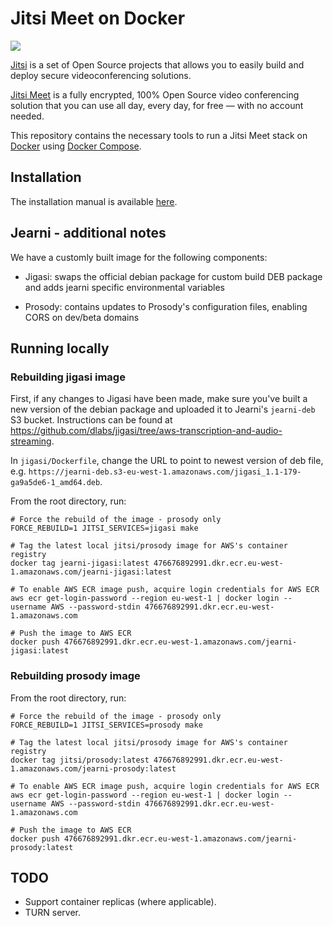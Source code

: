 # Jitsi Meet on Docker

![](resources/jitsi-docker.png)

[Jitsi](https://jitsi.org/) is a set of Open Source projects that allows you to easily build and deploy secure videoconferencing solutions.

[Jitsi Meet](https://jitsi.org/jitsi-meet/) is a fully encrypted, 100% Open Source video conferencing solution that you can use all day, every day, for free — with no account needed.

This repository contains the necessary tools to run a Jitsi Meet stack on [Docker](https://www.docker.com) using [Docker Compose](https://docs.docker.com/compose/).

## Installation

The installation manual is available [here](https://jitsi.github.io/handbook/docs/devops-guide/devops-guide-docker).


## Jearni - additional notes

We have a customly built image for the following components:

* Jigasi: swaps the official debian package for custom build DEB package and adds jearni specific environmental variables

* Prosody: contains updates to Prosody's configuration files, enabling CORS on dev/beta domains

## Running locally


### Rebuilding jigasi image

First, if any changes to Jigasi have been made, make sure you've built a new
version of the debian package and uploaded it to Jearni's `jearni-deb` S3 bucket.
Instructions can be found at https://github.com/dlabs/jigasi/tree/aws-transcription-and-audio-streaming.

In `jigasi/Dockerfile`, change the URL to point to newest version of deb file, e.g. `https://jearni-deb.s3-eu-west-1.amazonaws.com/jigasi_1.1-179-ga9a5de6-1_amd64.deb`.

From the root directory, run:

```
# Force the rebuild of the image - prosody only
FORCE_REBUILD=1 JITSI_SERVICES=jigasi make

# Tag the latest local jitsi/prosody image for AWS's container registry
docker tag jearni-jigasi:latest 476676892991.dkr.ecr.eu-west-1.amazonaws.com/jearni-jigasi:latest

# To enable AWS ECR image push, acquire login credentials for AWS ECR
aws ecr get-login-password --region eu-west-1 | docker login --username AWS --password-stdin 476676892991.dkr.ecr.eu-west-1.amazonaws.com

# Push the image to AWS ECR
docker push 476676892991.dkr.ecr.eu-west-1.amazonaws.com/jearni-jigasi:latest
```

### Rebuilding prosody image

From the root directory, run:

```
# Force the rebuild of the image - prosody only
FORCE_REBUILD=1 JITSI_SERVICES=prosody make

# Tag the latest local jitsi/prosody image for AWS's container registry
docker tag jitsi/prosody:latest 476676892991.dkr.ecr.eu-west-1.amazonaws.com/jearni-prosody:latest

# To enable AWS ECR image push, acquire login credentials for AWS ECR
aws ecr get-login-password --region eu-west-1 | docker login --username AWS --password-stdin 476676892991.dkr.ecr.eu-west-1.amazonaws.com

# Push the image to AWS ECR
docker push 476676892991.dkr.ecr.eu-west-1.amazonaws.com/jearni-prosody:latest
```

## TODO

* Support container replicas (where applicable).
* TURN server.

